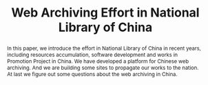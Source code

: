 ---
abstract: 'In this paper, we introduce the effort in National Library of China in
  recent years, including resources accumulation, software development and works in
  Promotion Project in China. We have developed a platform for Chinese web archiving.
  And we are building some sites to propagate our works to the nation. At last we
  figure out some questions about the web archiving in China. '
creators:
- Yunpeng, Qu
date: null
document_url: https://services.phaidra.univie.ac.at/api/object/o:293860/download
grand_parent: iPRES
institutions: []
keywords:
- ischool
- toronto
- canada
- national library of china
- web archiving
landing_page_url: https://phaidra.univie.ac.at/o:293860
language: eng
layout: publication
license: CC BY-NC-SA 3.0 AT
notes_url: null
parent: iPRES 2012
publication_type: paper
size: 802225
slides_url: null
source_name: iPRES
stream_url: null
title: Web Archiving Effort in National Library of China
year: 2012
---